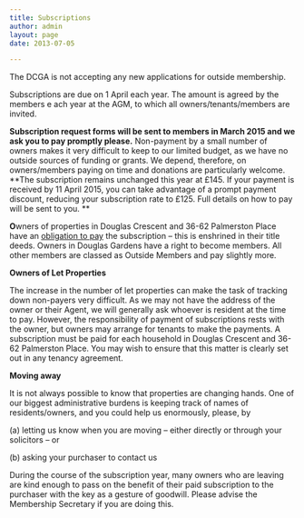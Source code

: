 ```yaml
---
title: Subscriptions
author: admin
layout: page
date: 2013-07-05

---
```

The DCGA is not accepting any new applications for outside membership.

Subscriptions are due on 1 April each year. The amount is agreed by the members e ach year at the AGM, to which all owners/tenants/members are invited.

**Subscription request forms will be sent to members in March 2015 and we ask you to pay promptly please.** Non-payment by a small number of owners makes it very difficult to keep to our limited budget, as we have no outside sources of funding or grants. We depend, therefore, on owners/members paying on time and donations are particularly welcome. **The subscription remains unchanged this year at £145. If your payment is received by 11 April 2015, you can take advantage of a prompt payment discount, reducing your subscription rate to £125. Full details on how to pay will be sent to you. **

**O**wners of properties in Douglas Crescent and 36-62 Palmerston Place have an <span style="text-decoration: underline;">obligation to pay</span> the subscription – this is enshrined in their title deeds. Owners in Douglas Gardens have a right to become members. All other members are classed as Outside Members and pay slightly more.

**Owners of Let Properties**

The increase in the number of let properties can make the task of tracking down non-payers very difficult. As we may not have the address of the owner or their Agent, we will generally ask whoever is resident at the time to pay. However, the responsibility of payment of subscriptions rests with the owner, but owners may arrange for tenants to make the payments. A subscription must be paid for each household in Douglas Crescent and 36-62 Palmerston Place. You may wish to ensure that this matter is clearly set out in any tenancy agreement.

**Moving away**

It is not always possible to know that properties are changing hands. One of our biggest administrative burdens is keeping track of names of residents/owners, and you could help us enormously, please, by

(a) letting us know when you are moving &#8211; either directly or through your solicitors &#8211; or

(b) asking your purchaser to contact us

During the course of the subscription year, many owners who are leaving are kind enough to pass on the benefit of their paid subscription to the purchaser with the key as a gesture of goodwill. Please advise the Membership Secretary if you are doing this.

&nbsp;

&nbsp;

&nbsp;

&nbsp;

&nbsp;

&nbsp;

&nbsp;